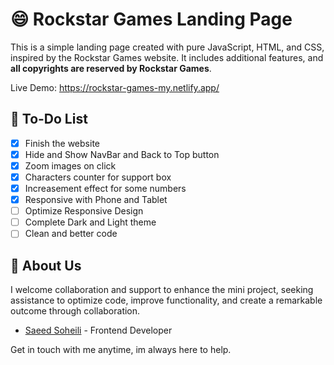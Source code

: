 # :smile: Rockstar Games Landing Page

This is a simple landing page created with pure JavaScript, HTML, and CSS, inspired by the Rockstar Games website. It includes additional features, and **all copyrights are reserved by Rockstar Games**.

Live Demo: https://rockstar-games-my.netlify.app/

## :rocket: To-Do List

- [x] Finish the website
- [x] Hide and Show NavBar and Back to Top button
- [x] Zoom images on click
- [x] Characters counter for support box
- [x] Increasement effect for some numbers
- [x] Responsive with Phone and Tablet
- [ ] Optimize Responsive Design
- [ ] Complete Dark and Light theme
- [ ] Clean and better code

## :email: About Us

I welcome collaboration and support to enhance the mini project, seeking assistance to optimize code, improve functionality, and create a remarkable outcome through collaboration.

- [Saeed Soheili](https://www.discordapp.com/users/382244660208205824) - Frontend Developer

Get in touch with me anytime, im always here to help.

